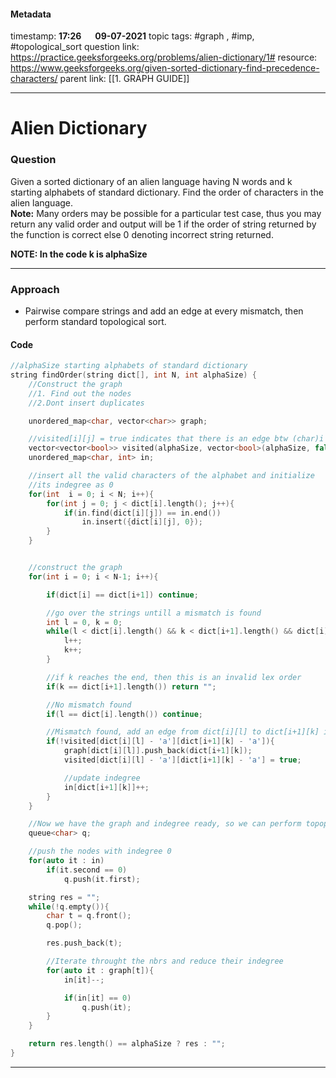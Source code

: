 #### Metadata

timestamp: **17:26**  &emsp;  **09-07-2021**
topic tags: #graph , #imp, #topological_sort 
question link: https://practice.geeksforgeeks.org/problems/alien-dictionary/1#
resource: https://www.geeksforgeeks.org/given-sorted-dictionary-find-precedence-characters/
parent link: [[1. GRAPH GUIDE]]

---

# Alien Dictionary

### Question

Given a sorted dictionary of an alien language having N words and k starting alphabets of standard dictionary. Find the order of characters in the alien language.  
**Note:** Many orders may be possible for a particular test case, thus you may return any valid order and output will be 1 if the order of string returned by the function is correct else 0 denoting incorrect string returned.

**NOTE: In the code k is alphaSize**

---


### Approach

- Pairwise compare strings and add an edge at every mismatch, then perform standard topological sort.

#### Code

``` cpp
//alphaSize starting alphabets of standard dictionary
string findOrder(string dict[], int N, int alphaSize) {
	//Construct the graph
	//1. Find out the nodes
	//2.Dont insert duplicates

	unordered_map<char, vector<char>> graph;

	//visited[i][j] = true indicates that there is an edge btw (char)i to (char)j
	vector<vector<bool>> visited(alphaSize, vector<bool>(alphaSize, false));
	unordered_map<char, int> in;

	//insert all the valid characters of the alphabet and initialize
	//its indegree as 0
	for(int  i = 0; i < N; i++){
		for(int j = 0; j < dict[i].length(); j++){
			if(in.find(dict[i][j]) == in.end())
				in.insert({dict[i][j], 0});
		}
	}


	//construct the graph
	for(int i = 0; i < N-1; i++){

		if(dict[i] == dict[i+1]) continue;

		//go over the strings untill a mismatch is found
		int l = 0, k = 0;
		while(l < dict[i].length() && k < dict[i+1].length() && dict[i][l] == dict[i+1][k]){
			l++;
			k++;
		}

		//if k reaches the end, then this is an invalid lex order
		if(k == dict[i+1].length()) return "";

		//No mismatch found
		if(l == dict[i].length()) continue;

		//Mismatch found, add an edge from dict[i][l] to dict[i+1][k] if not already added
		if(!visited[dict[i][l] - 'a'][dict[i+1][k] - 'a']){
			graph[dict[i][l]].push_back(dict[i+1][k]);
			visited[dict[i][l] - 'a'][dict[i+1][k] - 'a'] = true;

			//update indegree
			in[dict[i+1][k]]++;
		}
	}

	//Now we have the graph and indegree ready, so we can perform topoplogical sort
	queue<char> q;

	//push the nodes with indegree 0
	for(auto it : in)
		if(it.second == 0)
			q.push(it.first);

	string res = "";
	while(!q.empty()){
		char t = q.front();
		q.pop();

		res.push_back(t);

		//Iterate throught the nbrs and reduce their indegree
		for(auto it : graph[t]){
			in[it]--;

			if(in[it] == 0)
				q.push(it);
		}
	}

	return res.length() == alphaSize ? res : ""; 
}

```

---


